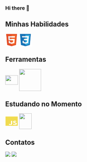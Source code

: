 ### Hi there 👋

<!--
**MauroFelipeCR/MauroFelipeCR** is a ✨ _special_ ✨ repository because its `README.md` (this file) appears on your GitHub profile.

Here are some ideas to get you started:

- 🔭 I’m currently working on ...
- 🌱 I’m currently learning ...
- 👯 I’m looking to collaborate on ...
- 🤔 I’m looking for help with ...
- 💬 Ask me about ...
- 📫 How to reach me: ...
- 😄 Pronouns: ...
- ⚡ Fun fact: ...

-->

## Minhas Habilidades

<div style="display: inline_block">

<img align="center" alt="Rafa-HTML" height="40" width="40" src="https://raw.githubusercontent.com/devicons/devicon/master/icons/html5/html5-original.svg">
<img align="center" alt="Rafa-CSS" height="40" width="40" src="https://raw.githubusercontent.com/devicons/devicon/master/icons/css3/css3-original.svg">
           


</div>


## Ferramentas

<div style="display: inline_block">
<img align="center" alt="" height="30" width="40" src="https://cdn.jsdelivr.net/gh/devicons/devicon/icons/visualstudio/visualstudio-plain.svg">
<img align="center" alt="" height="70" width="70" src="https://cdn.jsdelivr.net/gh/devicons/devicon/icons/androidstudio/androidstudio-plain-wordmark.svg">

</div>


## Estudando no Momento 

<div style="display: inline_block">

<img align="center" alt="" height="30" width="40" src="https://raw.githubusercontent.com/devicons/devicon/master/icons/javascript/javascript-plain.svg">
 <img align="center" alt="" height="50" width="40" src="https://cdn.jsdelivr.net/gh/devicons/devicon/icons/android/android-original-wordmark.svg" />
</div>

## Contatos 

<div style="display: inline_block">

<a href = "mailto:maurofelipecr@gmail.com"> <img src="https://img.shields.io/badge/-Gmail-%23333?style=for-the-badge&logo=gmail&logoColor=white" target="_blank"></a>
<a href="https://www.linkedin.com/in/mfcr" target="_blank"><img src="https://img.shields.io/badge/-LinkedIn-%230077B5?style=for-the-badge&logo=linkedin&logoColor=white"  target="_blank"></a> 

</div>

<!--
<div style="display: inline_block"><br>
 

 
</div>

-->
